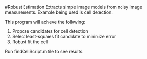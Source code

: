#Robust Estimation
Extracts simple image models from noisy image measurements. Example being used is cell detection.

This program will achieve the following:

1. Propose candidates for cell detection
2. Select least-squares fit candidate to minimize error
3. Robust fit the cell

Run findCellScript.m file to see results.
